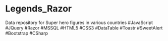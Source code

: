 # Legends_Razor
Data repository for Super hero figures in various countries #JavaScript #JQuery #Razor #MSSQL #HTML5 #CSS3 #DataTable #Toastr #SweetAlert #Bootstrap #CSharp

